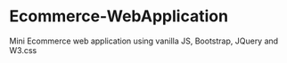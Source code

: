 # Ecommerce-WebApplication
Mini Ecommerce web application using vanilla JS, Bootstrap, JQuery and W3.css
